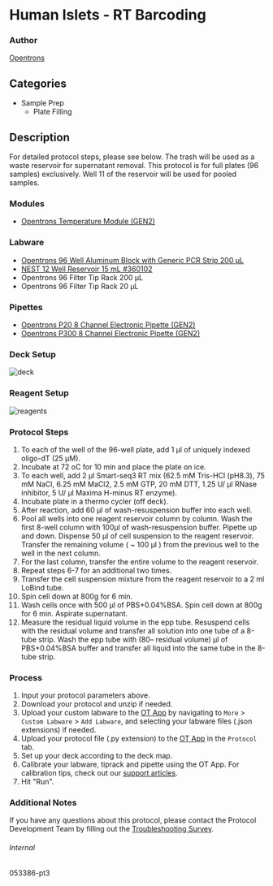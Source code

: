 # Human Islets - RT Barcoding


### Author
[Opentrons](https://opentrons.com/)


## Categories
* Sample Prep
	* Plate Filling


## Description
For detailed protocol steps, please see below. The trash will be used as a waste reservoir for supernatant removal. This protocol is for full plates (96 samples) exclusively. Well 11 of the reservoir will be used for pooled samples.


### Modules
* [Opentrons Temperature Module (GEN2)](https://shop.opentrons.com/temperature-module-gen2/)


### Labware
* [Opentrons 96 Well Aluminum Block with Generic PCR Strip 200 µL](https://shop.opentrons.com/collections/hardware-modules/products/aluminum-block-set)
* [NEST 12 Well Reservoir 15 mL #360102](http://www.cell-nest.com/page94?_l=en&product_id=102)
* Opentrons 96 Filter Tip Rack 200 µL
* Opentrons 96 Filter Tip Rack 20 µL


### Pipettes
* [Opentrons P20 8 Channel Electronic Pipette (GEN2)](https://shop.opentrons.com/8-channel-electronic-pipette/)
* [Opentrons P300 8 Channel Electronic Pipette (GEN2)](https://shop.opentrons.com/8-channel-electronic-pipette/)


### Deck Setup
![deck](https://opentrons-protocol-library-website.s3.amazonaws.com/custom-README-images/053386-pt3/deck.png)


### Reagent Setup
![reagents](https://opentrons-protocol-library-website.s3.amazonaws.com/custom-README-images/053386-pt3/reagents.png)


### Protocol Steps
1. To each of the well of the 96-well plate, add 1 μl of uniquely indexed oligo-dT (25 μM).
2. Incubate at 72 oC for 10 min and place the plate on ice.
3. To each well, add 2 μl Smart-seq3 RT mix (62.5 mM Tris-HCl (pH8.3), 75 mM NaCl, 6.25 mM MaCl2, 2.5 mM GTP, 20 mM DTT, 1.25 U/ μl RNase inhibitor, 5 U/ μl Maxima H-minus RT enzyme).
4. Incubate plate in a thermo cycler (off deck). 
5. After reaction, add 60 μl of wash-resuspension buffer into each well.
6. Pool all wells into one reagent reservoir column by column. Wash the first 8-well column with 100μl of wash-resuspension buffer. Pipette up and down. Dispense 50 μl of cell suspension to the reagent reservoir. Transfer the remaining volume ( ~ 100 μl ) from the previous well to the well in the next column.
7. For the last column, transfer the entire volume to the reagent reservoir.
8. Repeat steps 6-7 for an additional two times.
9. Transfer the cell suspension mixture from the reagent reservoir to a 2 ml LoBind tube.
10. Spin cell down at 800g for 6 min.
11. Wash cells once with 500 μl of PBS+0.04%BSA. Spin cell down at 800g for 6 min. Aspirate supernatant.
12. Measure the residual liquid volume in the epp tube. Resuspend cells with the residual volume and transfer all solution into one tube of a 8-tube strip. Wash the epp tube with (80– residual volume) μl of PBS+0.04%BSA buffer and transfer all liquid into the same tube in the 8-tube strip.  



### Process
1. Input your protocol parameters above.
2. Download your protocol and unzip if needed.
3. Upload your custom labware to the [OT App](https://opentrons.com/ot-app) by navigating to `More` > `Custom Labware` > `Add Labware`, and selecting your labware files (.json extensions) if needed.
4. Upload your protocol file (.py extension) to the [OT App](https://opentrons.com/ot-app) in the `Protocol` tab.
5. Set up your deck according to the deck map.
6. Calibrate your labware, tiprack and pipette using the OT App. For calibration tips, check out our [support articles](https://support.opentrons.com/en/collections/1559720-guide-for-getting-started-with-the-ot-2).
7. Hit "Run".


### Additional Notes
If you have any questions about this protocol, please contact the Protocol Development Team by filling out the [Troubleshooting Survey](https://protocol-troubleshooting.paperform.co/).


###### Internal
053386-pt3
